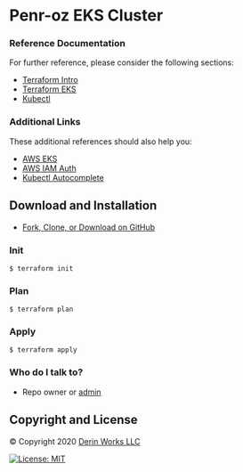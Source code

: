 # Penr-oz EKS Cluster

### Reference Documentation
For further reference, please consider the following sections:

* [Terraform Intro](https://www.terraform.io/intro/index.html)
* [Terraform EKS](https://learn.hashicorp.com/terraform/aws/eks-intro)
* [Kubectl](https://kubernetes.io/docs/tasks/tools/install-kubectl/)

### Additional Links
These additional references should also help you:

* [AWS EKS](https://aws.amazon.com/eks/getting-started/)
* [AWS IAM Auth](https://docs.aws.amazon.com/eks/latest/userguide/install-aws-iam-authenticator.html)
* [Kubectl Autocomplete](https://kubernetes.io/docs/tasks/tools/install-kubectl/#enabling-shell-autocompletion)

## Download and Installation
* [Fork, Clone, or Download on GitHub](https://github.com/ozguramac/penr-oz-eks)

### Init
```
$ terraform init
```
### Plan
```
$ terraform plan
```
### Apply
```
$ terraform apply
```
### Who do I talk to? ###
* Repo owner or [admin](mailto:info@derinworksllc.com) 

## Copyright and License
&copy; Copyright 2020 [Derin Works LLC](http://www.derinworksllc.com)

[![License: MIT](https://img.shields.io/badge/License-MIT-yellow.svg)](https://opensource.org/licenses/MIT)